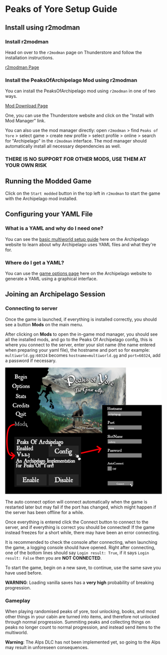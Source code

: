 # Peaks of Yore Setup Guide

## Install using r2modman

### Install r2modman

Head on over to the `r2modman` page on Thunderstore and follow the installation instructions.

[r2modman Page](https://thunderstore.io/package/ebkr/r2modman/)

### Install the PeaksOfArchipelago Mod using r2modman

You can install the PeaksOfArchipelago mod using `r2modman` in one of two ways.

[Mod Download Page](https://thunderstore.io/c/peaks-of-yore/p/c0der23/PeaksOfArchipelago/)

One, you can use the Thunderstore website and click on the "Install with Mod Manager" link.

You can also use the mod manager directly: open `r2modman` > find `Peaks of Yore` > select game > create new profile >
select profile > online > search for "Archipelago" in the `r2modman` interface.
The mod manager should automatically install all necessary dependencies as well.

### THERE IS NO SUPPORT FOR OTHER MODS, USE THEM AT YOUR OWN RISK


## Running the Modded Game

Click on the `Start modded` button in the top left in `r2modman` to start the game with the Archipelago mod installed.

## Configuring your YAML File
### What is a YAML and why do I need one?
You can see the [basic multiworld setup guide](/tutorial/MultiworldGG/setup/en) here on the Archipelago website to learn 
about why Archipelago uses YAML files and what they're for.

### Where do I get a YAML?
You can use the [game options page](../player-options) here on the Archipelago 
website to generate a YAML using a graphical interface.


## Joining an Archipelago Session
### Connecting to server
Once the game is launched, if everything is installed correctly, you should see a button **Mods** on the main menu.

After clicking on **Mods** to open the in-game mod manager, you should see all the installed mods,
and go to the Peaks Of Archipelago config, this is where you connect to
the server, enter your slot name (the name entered when preparing your yaml file), the hostname and port so for
example: `multiworld.gg:60324` becomes `hostname=multiworld.gg` and `port=60324`, add a password if necessary.

![an image showing the steps necessary to connect to the AP server](https://github.com/EliottDup/image-repo/blob/909de8bd643c3a67c3a431c8608db8477d4fdf99/settings.png?raw=true)

The auto connect option will connect automatically when the game is restarted later but may fail if the port has
changed, which might happen if the server has been offline for a while.

Once everything is entered click the Connect button to connect to the server, and if everything is correct
you should be connected!
If the game instead freezes for a short while, there may have been an error connecting.

It is recommended to check the console after connecting, when launching the game, a logging console should
have opened. Right after connecting, one of the bottom lines should say `Login result: True`, if it says
`Login result: False` then you are **NOT CONNECTED**.

To start the game, begin on a new save, to continue, use the same save you have used before.

**WARNING**: Loading vanilla saves has a **very high** probability of breaking progression.

### Gameplay
When playing randomised peaks of yore, tool unlocking, books, and most other things in your cabin are turned into items,
and therefore not unlocked through normal progression.
Summiting peaks and collecting things on peaks no longer count to normal progression, and instead send items to the
multiworld.

**Warning**: The Alps DLC has not been implemented yet, so going to the Alps may result in unforeseen consequences.